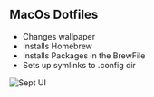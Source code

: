 ## MacOs Dotfiles

- Changes wallpaper
- Installs Homebrew
- Installs Packages in the BrewFile
- Sets up symlinks to .config dir

![Sept UI](./docs/iac.gif)
